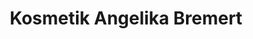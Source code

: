 ---
title: "Kosmetik Angelika Bremert"
url: /goettingen/kosmetik-angelika-bremert/
shop: Kosmetik
---
